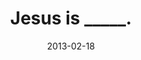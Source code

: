 ---
src: assets/images/heroes/jesusheroimage2.jpg
href: im-new-here/following-jesus.html
title: Jesus is _____.
published: true
date: 2013-02-18
---